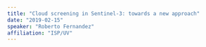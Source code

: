 ```yaml
---
title: "Cloud screening in Sentinel-3: towards a new approach"
date: "2019-02-15"
speaker: "Roberto Fernandez"
affiliation: "ISP/UV"
---
```

